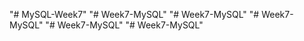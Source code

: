 "# MySQL-Week7" 
"# Week7-MySQL" 
"# Week7-MySQL" 
"# Week7-MySQL" 
"# Week7-MySQL" 
"# Week7-MySQL" 
